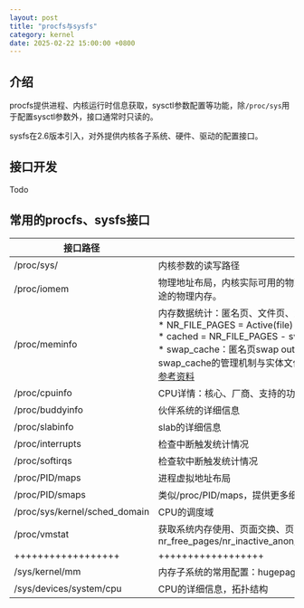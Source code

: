 ```yaml
---
layout: post
title: "procfs与sysfs"
category: kernel
date: 2025-02-22 15:00:00 +0800
---
```


## 介绍

procfs提供进程、内核运行时信息获取，sysctl参数配置等功能，除`/proc/sys`用于配置sysctl参数外，接口通常时只读的。

sysfs在2.6版本引入，对外提供内核各子系统、硬件、驱动的配置接口。

## 接口开发

Todo

## 常用的procfs、sysfs接口

|接口路径|作用|
|-|-|
|/proc/sys/|内核参数的读写路径|
|/proc/iomem|物理地址布局，内核实际可用的物理内存是System RAM，free查到的结果需要从System RAM中删除一些Reserved等特殊用途的物理内存。|
|/proc/meminfo|内存数据统计：匿名页、文件页、大页、交换分区等等大小 <https://blog.39hope.com/?p=184><br>* NR_FILE_PAGES = Active(file) + Inactive(file) + Shmem<br>* cached = NR_FILE_PAGES - swap_cache - buffer<br>* swap_cache：匿名页swap out后重新swap in后分配的内存，会使用到swap_cache的有Shmem、AnonPages，swap_cache的管理机制与实体文件类似，也属于page_cache<br>[参考资料](https://www.jianshu.com/p/391f42f8fb0d)|
|/proc/cpuinfo|CPU详情：核心、厂商、支持的功能等|
|/proc/buddyinfo|伙伴系统的详细信息|
|/proc/slabinfo|slab的详细信息|
|/proc/interrupts|检查中断触发统计情况|
|/proc/softirqs|检查软中断触发统计情况|
|/proc/PID/maps|进程虚拟地址布局|
|/proc/PID/smaps|类似/proc/PID/maps，提供更多细节：<https://www.cnblogs.com/aspirs/p/13896571.html>|
|/proc/sys/kernel/sched_domain|CPU的调度域|
|/proc/vmstat|获取系统内存使用、页面交换、页面回收等方面的数据，例如：nr_free_pages/nr_inactive_anon/nr_active_anon/nr_inactive_file/nr_active_file/nr_dirty/nr_writeback/pgfault/pgmajfault|
|++++++++++++++++++|++++++++++++++++++|
|/sys/kernel/mm|内存子系统的常用配置：hugepages、swap、transparent_hugepage|
|/sys/devices/system/cpu|CPU的详细信息，拓扑结构|